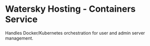 # Watersky Hosting - Containers Service

Handles Docker/Kubernetes orchestration for user and admin server management. 